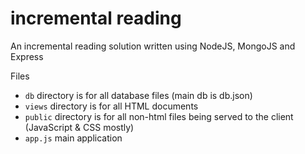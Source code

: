 # incremental reading
An incremental reading solution written using NodeJS, MongoJS and Express

Files
* `db` directory is for all database files (main db is db.json)
* `views` directory is for all HTML documents
* `public` directory is for all non-html files being served to the client (JavaScript & CSS mostly)
* `app.js` main application
